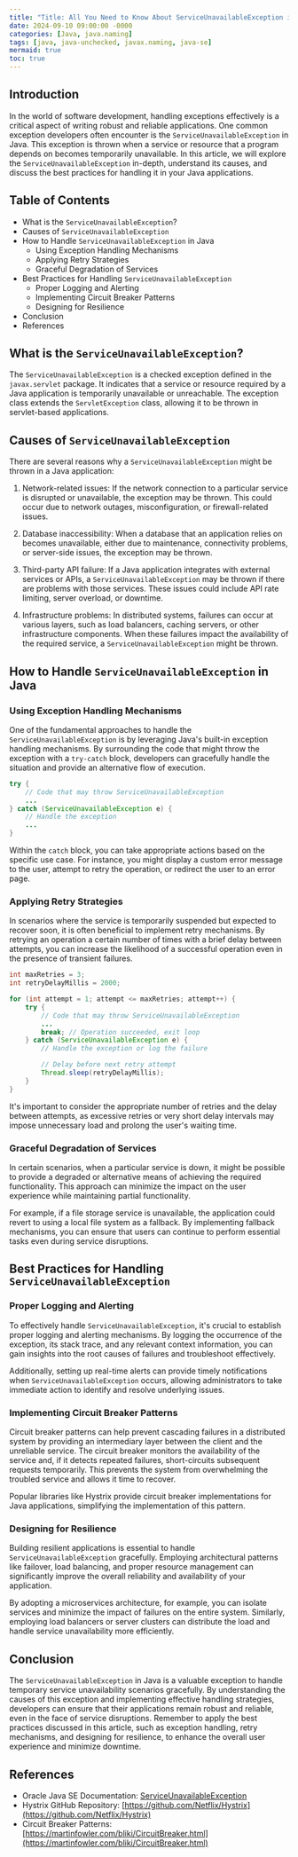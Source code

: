 ```yaml
---
title: "Title: All You Need to Know About ServiceUnavailableException in Java"
date: 2024-09-10 09:00:00 -0000
categories: [Java, java.naming]
tags: [java, java-unchecked, javax.naming, java-se]
mermaid: true
toc: true
---
```



## Introduction

In the world of software development, handling exceptions effectively is a critical aspect of writing robust and reliable applications. One common exception developers often encounter is the `ServiceUnavailableException` in Java. This exception is thrown when a service or resource that a program depends on becomes temporarily unavailable. In this article, we will explore the `ServiceUnavailableException` in-depth, understand its causes, and discuss the best practices for handling it in your Java applications.

## Table of Contents

- What is the `ServiceUnavailableException`?
- Causes of `ServiceUnavailableException`
- How to Handle `ServiceUnavailableException` in Java
  - Using Exception Handling Mechanisms
  - Applying Retry Strategies
  - Graceful Degradation of Services
- Best Practices for Handling `ServiceUnavailableException`
  - Proper Logging and Alerting
  - Implementing Circuit Breaker Patterns
  - Designing for Resilience
- Conclusion
- References

## What is the `ServiceUnavailableException`?

The `ServiceUnavailableException` is a checked exception defined in the `javax.servlet` package. It indicates that a service or resource required by a Java application is temporarily unavailable or unreachable. The exception class extends the `ServletException` class, allowing it to be thrown in servlet-based applications.

## Causes of `ServiceUnavailableException`

There are several reasons why a `ServiceUnavailableException` might be thrown in a Java application:

1. Network-related issues: If the network connection to a particular service is disrupted or unavailable, the exception may be thrown. This could occur due to network outages, misconfiguration, or firewall-related issues.

2. Database inaccessibility: When a database that an application relies on becomes unavailable, either due to maintenance, connectivity problems, or server-side issues, the exception may be thrown.

3. Third-party API failure: If a Java application integrates with external services or APIs, a `ServiceUnavailableException` may be thrown if there are problems with those services. These issues could include API rate limiting, server overload, or downtime.

4. Infrastructure problems: In distributed systems, failures can occur at various layers, such as load balancers, caching servers, or other infrastructure components. When these failures impact the availability of the required service, a `ServiceUnavailableException` might be thrown.

## How to Handle `ServiceUnavailableException` in Java

### Using Exception Handling Mechanisms

One of the fundamental approaches to handle the `ServiceUnavailableException` is by leveraging Java's built-in exception handling mechanisms. By surrounding the code that might throw the exception with a `try-catch` block, developers can gracefully handle the situation and provide an alternative flow of execution.

```java
try {
    // Code that may throw ServiceUnavailableException
    ...
} catch (ServiceUnavailableException e) {
    // Handle the exception
    ...
}
```

Within the `catch` block, you can take appropriate actions based on the specific use case. For instance, you might display a custom error message to the user, attempt to retry the operation, or redirect the user to an error page.

### Applying Retry Strategies

In scenarios where the service is temporarily suspended but expected to recover soon, it is often beneficial to implement retry mechanisms. By retrying an operation a certain number of times with a brief delay between attempts, you can increase the likelihood of a successful operation even in the presence of transient failures.

```java
int maxRetries = 3;
int retryDelayMillis = 2000;

for (int attempt = 1; attempt <= maxRetries; attempt++) {
    try {
        // Code that may throw ServiceUnavailableException
        ...
        break; // Operation succeeded, exit loop
    } catch (ServiceUnavailableException e) {
        // Handle the exception or log the failure

        // Delay before next retry attempt
        Thread.sleep(retryDelayMillis);
    }
}
```

It's important to consider the appropriate number of retries and the delay between attempts, as excessive retries or very short delay intervals may impose unnecessary load and prolong the user's waiting time.

### Graceful Degradation of Services

In certain scenarios, when a particular service is down, it might be possible to provide a degraded or alternative means of achieving the required functionality. This approach can minimize the impact on the user experience while maintaining partial functionality.

For example, if a file storage service is unavailable, the application could revert to using a local file system as a fallback. By implementing fallback mechanisms, you can ensure that users can continue to perform essential tasks even during service disruptions.

## Best Practices for Handling `ServiceUnavailableException`

### Proper Logging and Alerting

To effectively handle `ServiceUnavailableException`, it's crucial to establish proper logging and alerting mechanisms. By logging the occurrence of the exception, its stack trace, and any relevant context information, you can gain insights into the root causes of failures and troubleshoot effectively.

Additionally, setting up real-time alerts can provide timely notifications when `ServiceUnavailableException` occurs, allowing administrators to take immediate action to identify and resolve underlying issues.

### Implementing Circuit Breaker Patterns

Circuit breaker patterns can help prevent cascading failures in a distributed system by providing an intermediary layer between the client and the unreliable service. The circuit breaker monitors the availability of the service and, if it detects repeated failures, short-circuits subsequent requests temporarily. This prevents the system from overwhelming the troubled service and allows it time to recover.

Popular libraries like Hystrix provide circuit breaker implementations for Java applications, simplifying the implementation of this pattern.

### Designing for Resilience

Building resilient applications is essential to handle `ServiceUnavailableException` gracefully. Employing architectural patterns like failover, load balancing, and proper resource management can significantly improve the overall reliability and availability of your application.

By adopting a microservices architecture, for example, you can isolate services and minimize the impact of failures on the entire system. Similarly, employing load balancers or server clusters can distribute the load and handle service unavailability more efficiently.

## Conclusion

The `ServiceUnavailableException` in Java is a valuable exception to handle temporary service unavailability scenarios gracefully. By understanding the causes of this exception and implementing effective handling strategies, developers can ensure that their applications remain robust and reliable, even in the face of service disruptions. Remember to apply the best practices discussed in this article, such as exception handling, retry mechanisms, and designing for resilience, to enhance the overall user experience and minimize downtime.

## References

- Oracle Java SE Documentation: [ServiceUnavailableException](https://docs.oracle.com/en/java/javase/15/docs/api/javax/servlet/ServiceUnavailableException.html)
- Hystrix GitHub Repository: [https://github.com/Netflix/Hystrix](https://github.com/Netflix/Hystrix)
- Circuit Breaker Patterns: [https://martinfowler.com/bliki/CircuitBreaker.html](https://martinfowler.com/bliki/CircuitBreaker.html)